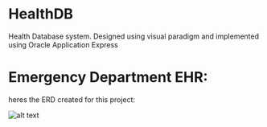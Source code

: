 # HealthDB
Health Database system. Designed using visual paradigm and implemented using Oracle Application Express

# Emergency Department EHR:

heres the ERD created for this project:

![alt text](https://github.com/[henhalpertt]/[HealthDB]/blob/[branch]/ERD.png?raw=true)



